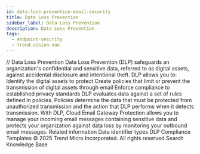 ```yaml
---
id: data-loss-prevention-email-security
title: Data Loss Prevention
sidebar_label: Data Loss Prevention
description: Data Loss Prevention
tags:
  - endpoint-security
  - trend-vision-one
---
```


/*<![CDATA[*/ $('#title').html($('meta[name=map-description]').attr('content')); /*]]>*/ Data Loss Prevention Data Loss Prevention (DLP) safeguards an organization's confidential and sensitive data, referred to as digital assets, against accidental disclosure and intentional theft. DLP allows you to: Identify the digital assets to protect Create policies that limit or prevent the transmission of digital assets through email Enforce compliance to established privacy standards DLP evaluates data against a set of rules defined in policies. Policies determine the data that must be protected from unauthorized transmission and the action that DLP performs when it detects transmission. With DLP, Cloud Email Gateway Protection allows you to manage your incoming email messages containing sensitive data and protects your organization against data loss by monitoring your outbound email messages. Related information Data identifier types DLP Compliance Templates © 2025 Trend Micro Incorporated. All rights reserved.Search Knowledge Base